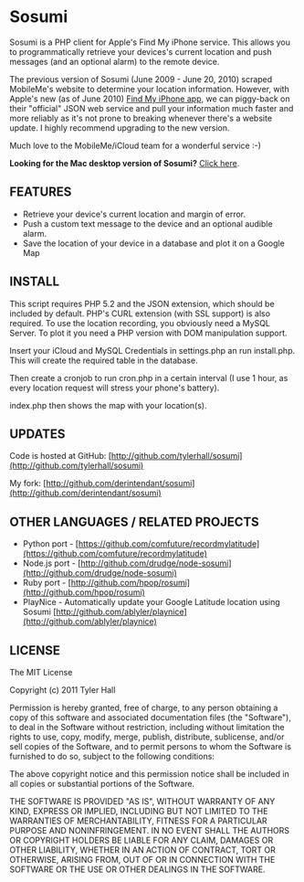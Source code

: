 Sosumi
=========

Sosumi is a PHP client for Apple's Find My iPhone service. This allows you to programmatically retrieve your devices's current location and push messages (and an optional alarm) to the remote device.

The previous version of Sosumi (June 2009 - June 20, 2010) scraped MobileMe's website to determine your location information. However, with Apple's new (as of June 2010) [Find My iPhone app](http://itunes.apple.com/us/app/find-my-iphone/id376101648?mt=8), we can piggy-back on their "official" JSON web service and pull your information much faster and more reliably as it's not prone to breaking whenever there's a website update. I highly recommend upgrading to the new version.

Much love to the MobileMe/iCloud team for a wonderful service :-)

**Looking for the Mac desktop version of Sosumi?** [Click here](https://github.com/tylerhall/MacSosumi).

FEATURES
--------

 * Retrieve your device's current location and margin of error.
 * Push a custom text message to the device and an optional audible alarm.
 * Save the location of your device in a database and plot it on a Google Map

INSTALL
-------

This script requires PHP 5.2 and the JSON extension, which should be included by default. PHP's CURL extension (with SSL support) is also required.
To use the location recording, you obviously need a MySQL Server. To plot it you need a PHP version with DOM manipulation support.

Insert your iCloud and MySQL Credentials in settings.php an run install.php. This will create the required table in the database.

Then create a cronjob to run cron.php in a certain interval (I use 1 hour, as every location request will stress your phone's battery).

index.php then shows the map with your location(s).


UPDATES
-------

Code is hosted at GitHub: [http://github.com/tylerhall/sosumi](http://github.com/tylerhall/sosumi)

My fork: [http://github.com/derintendant/sosumi](http://github.com/derintendant/sosumi)

OTHER LANGUAGES / RELATED PROJECTS
----------------------------------

 * Python port - [https://github.com/comfuture/recordmylatitude](https://github.com/comfuture/recordmylatitude)
 * Node.js port - [http://github.com/drudge/node-sosumi](http://github.com/drudge/node-sosumi)
 * Ruby port - [http://github.com/hpop/rosumi](http://github.com/hpop/rosumi)
 * PlayNice - Automatically update your Google Latitude location using Sosumi [http://github.com/ablyler/playnice](http://github.com/ablyler/playnice)

LICENSE
-------

The MIT License

Copyright (c) 2011 Tyler Hall <tylerhall AT gmail DOT com>

Permission is hereby granted, free of charge, to any person obtaining a copy
of this software and associated documentation files (the "Software"), to deal
in the Software without restriction, including without limitation the rights
to use, copy, modify, merge, publish, distribute, sublicense, and/or sell
copies of the Software, and to permit persons to whom the Software is
furnished to do so, subject to the following conditions:

The above copyright notice and this permission notice shall be included in
all copies or substantial portions of the Software.

THE SOFTWARE IS PROVIDED "AS IS", WITHOUT WARRANTY OF ANY KIND, EXPRESS OR
IMPLIED, INCLUDING BUT NOT LIMITED TO THE WARRANTIES OF MERCHANTABILITY,
FITNESS FOR A PARTICULAR PURPOSE AND NONINFRINGEMENT. IN NO EVENT SHALL THE
AUTHORS OR COPYRIGHT HOLDERS BE LIABLE FOR ANY CLAIM, DAMAGES OR OTHER
LIABILITY, WHETHER IN AN ACTION OF CONTRACT, TORT OR OTHERWISE, ARISING FROM,
OUT OF OR IN CONNECTION WITH THE SOFTWARE OR THE USE OR OTHER DEALINGS IN
THE SOFTWARE.
